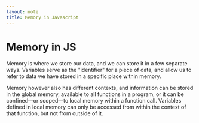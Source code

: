 ```yaml
---
layout: note
title: Memory in Javascript
---
```

# Memory in JS
Memory is where we store our data, and we can store it in a few separate ways. Variables serve as the "identifier" for a piece of data, and allow us to refer to data we have stored in a specific place within memory.

Memory however also has different contexts, and information can be stored in the global memory, available to all functions in a program, or it can be confined—or scoped—to local memory within a function call. Variables defined in local memory can only be accessed from within the context of that function, but not from outside of it. 

